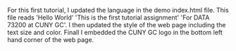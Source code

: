 For this first tutorial, I updated the language in the demo index.html file.
This file reads 'Hello World' 'This is the first tutorial assignment' 'For DATA 73200 at CUNY GC'.
I then updated the style of the web page including the text size and color. 
Finall I embedded the CUNY GC logo in the bottom left hand corner of the web page. 
